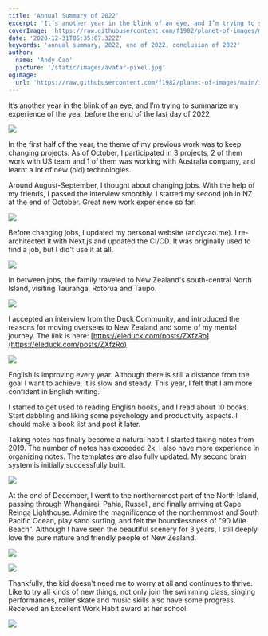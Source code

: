 ```yaml
---
title: 'Annual Summary of 2022'
excerpt: 'It’s another year in the blink of an eye, and I’m trying to summarize my experience of the year before the end of the last day of 2022'
coverImage: 'https://raw.githubusercontent.com/f1982/planet-of-images/main/img/IMG_9826.jpg'
date: '2020-12-31T05:35:07.322Z'
keywords: 'annual summary, 2022, end of 2022, conclusion of 2022'
author:
  name: 'Andy Cao'
  picture: '/static/images/avatar-pixel.jpg'
ogImage:
  url: 'https://raw.githubusercontent.com/f1982/planet-of-images/main/img/2022-summary-on-cape-reinga-lighthouse.JPG.jpg'
---
```

It’s another year in the blink of an eye, and I’m trying to summarize my experience of the year before the end of the last day of 2022

![](https://raw.githubusercontent.com/f1982/planet-of-images/main/img/2022-summary-on-cape-reinga-lighthouse.JPG.jpg)

In the first half of the year, the theme of my previous work was to keep changing projects. As of October, I participated in 3 projects, 2 of them work with US team and 1 of them was working with Australia company, and learnt a lot of new (old) technologies.

Around August-September, I thought about changing jobs. With the help of my friends, I passed the interview smoothly. I started my second job in NZ at the end of October. Great new work experience so far!

![](https://raw.githubusercontent.com/f1982/planet-of-images/main/img/2022-summary-new-company.JPG)

Before changing jobs, I updated my personal website (andycao.me). I re-architected it with Next.js and updated the CI/CD. It was originally used to find a job, but I did't use it at all.

![](https://raw.githubusercontent.com/f1982/planet-of-images/main/img/2022-summary-website.jpg)

In between jobs, the family traveled to New Zealand's south-central North Island, visiting Tauranga, Rotorua and Taupo.

![](https://raw.githubusercontent.com/f1982/planet-of-images/main/img/2022-summary-taranga.JPG)

I accepted an interview from the Duck Community, and introduced the reasons for moving overseas to New Zealand and some of my mental journey. The link is here: [https://eleduck.com/posts/ZXfzRo](https://eleduck.com/posts/ZXfzRo)

![](https://raw.githubusercontent.com/f1982/planet-of-images/main/img/2022-summary-dianya.jpg)

English is improving every year. Although there is still a distance from the goal I want to achieve, it is slow and steady. This year, I felt that I am more confident in English writing.

I started to get used to reading English books, and I read about 10 books. Start dabbling and liking some psychology and productivity aspects. I should make a book list and post it later.

Taking notes has finally become a natural habit. I started taking notes from 2019. The number of notes has exceeded 2k. I also have more experience in organizing notes. The templates are also fully updated. My second brain system is initially successfully built.

![](https://raw.githubusercontent.com/f1982/planet-of-images/main/img/2022-summary-notion-project.png)

At the end of December, I went to the northernmost part of the North Island, passing through Whangārei, Pahia, Russell, and finally arriving at Cape Reinga Lighthouse. Admire the magnificence of the northernmost and South Pacific Ocean, play sand surfing, and felt the boundlessness of "90 Mile Beach". Although I have seen the beautiful scenery for 3 years, I still deeply love the pure nature and friendly people of New Zealand.

![](https://raw.githubusercontent.com/f1982/planet-of-images/main/img/2022-summary-northern-map.PNG.png)

![](https://raw.githubusercontent.com/f1982/planet-of-images/main/img/2022-summary-cape-reinga.jpg)

Thankfully, the kid doesn't need me to worry at all and continues to thrive. Like to try all kinds of new things, not only join the swimming class, singing performances, roller skate and music skills also have some progress. Received an Excellent Work Habit award at her school.

![](https://raw.githubusercontent.com/f1982/planet-of-images/main/img/2022-summary-zoe-excellent-work-habit.jpg)
